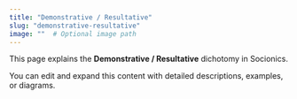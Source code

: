 ```yaml
---
title: "Demonstrative / Resultative"
slug: "demonstrative-resultative"
image: ""  # Optional image path
---
```


This page explains the **Demonstrative / Resultative** dichotomy in Socionics.

You can edit and expand this content with detailed descriptions, examples, or diagrams.
